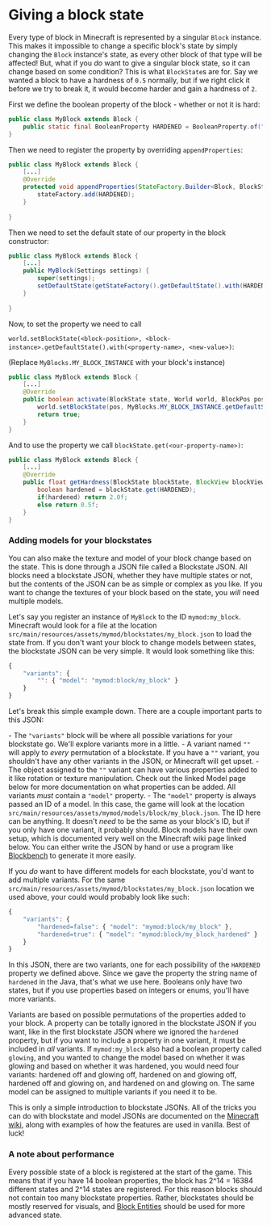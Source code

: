# Giving a block state

Every type of block in Minecraft is represented by a singular `Block`
instance. This makes it impossible to change a specific block's state by
simply changing the `Block` instance's state, as every other block of
that type will be affected\! But, what if you *do* want to give a
singular block state, so it can change based on some condition? This is
what `BlockState`s are for. Say we wanted a block to have a hardness of
`0.5` normally, but if we right click it before we try to break it, it
would become harder and gain a hardness of `2`.

First we define the boolean property of the block - whether or not it is
hard:

```java
public class MyBlock extends Block {
    public static final BooleanProperty HARDENED = BooleanProperty.of("hardened");
}
```

Then we need to register the property by overriding `appendProperties`:

```java
public class MyBlock extends Block {
    [...]
    @Override
    protected void appendProperties(StateFactory.Builder<Block, BlockState> stateFactory) {
        stateFactory.add(HARDENED);
    }
    
}
```

Then we need to set the default state of our property in the block
constructor:

```java
public class MyBlock extends Block {
    [...]
    public MyBlock(Settings settings) {
        super(settings);
        setDefaultState(getStateFactory().getDefaultState().with(HARDENED, false));
    }
    
}
```

Now, to set the property we need to call

`world.setBlockState(<block-position>,
<block-instance>.getDefaultState().with(<property-name>, <new-value>)`:

(Replace `MyBlocks.MY_BLOCK_INSTANCE` with your block's instance)

```java
public class MyBlock extends Block {
    [...]
    @Override
    public boolean activate(BlockState state, World world, BlockPos pos, PlayerEntity player, Hand hand, BlockHitResult blockHitResult) {
        world.setBlockState(pos, MyBlocks.MY_BLOCK_INSTANCE.getDefaultState().with(HARDENED, true));
        return true;
    }
}
```

And to use the property we call `blockState.get(<our-property-name>)`:

```java
public class MyBlock extends Block {
    [...]
    @Override
    public float getHardness(BlockState blockState, BlockView blockView, BlockPos pos) {
        boolean hardened = blockState.get(HARDENED);
        if(hardened) return 2.0f;
        else return 0.5f;
    }
}
```

### Adding models for your blockstates

You can also make the texture and model of your block change based on
the state. This is done through a JSON file called a Blockstate JSON.
All blocks need a blockstate JSON, whether they have multiple states or
not, but the contents of the JSON can be as simple or complex as you
like. If you want to change the textures of your block based on the
state, you *will* need multiple models.

Let's say you register an instance of `MyBlock` to the ID
`mymod:my_block`. Minecraft would look for a file at the location
`src/main/resources/assets/mymod/blockstates/my_block.json` to load the
state from. If you don't want your block to change models between
states, the blockstate JSON can be very simple. It would look something
like this:

```JavaScript
{
    "variants": {
        "": { "model": "mymod:block/my_block" }
    }
}
```

Let's break this simple example down. There are a couple important parts
to this JSON:

\- The `"variants"` block will be where all possible variations for your
blockstate go. We'll explore variants more in a little. - A variant
named `""` will apply to *every* permutation of a blockstate. If you
have a `""` variant, you shouldn't have any other variants in the JSON,
or Minecraft will get upset. - The object assigned to the `""` variant
can have various properties added to it like rotation or texture
manipulation. Check out the linked Model page below for more
documentation on what properties can be added. All variants *must*
contain a `"model"` property. - The `"model"` property is always passed
an ID of a model. In this case, the game will look at the location
`src/main/resources/assets/mymod/models/block/my_block.json`. The ID
here can be anything. It doesn't *need* to be the same as your block's
ID, but if you only have one variant, it probably should. Block models
have their own setup, which is documented very well on the Minecraft
wiki page linked below. You can either write the JSON by hand or use a
program like [Blockbench](https://blockbench.net) to generate it more
easily.

If you *do* want to have different models for each blockstate, you'd
want to add multiple variants. For the same
`src/main/resources/assets/mymod/blockstates/my_block.json` location we
used above, your could would probably look like such:

```JavaScript
{
    "variants": {
        "hardened=false": { "model": "mymod:block/my_block" },
        "hardened=true": { "model": "mymod:block/my_block_hardened" }
    }
}
```

In this JSON, there are two variants, one for each possibility of the
`HARDENED` property we defined above. Since we gave the property the
string name of `hardened` in the Java, that's what we use here. Booleans
only have two states, but if you use properties based on integers or
enums, you'll have more variants.

Variants are based on possible permutations of the properties added to
your block. A property can be totally ignored in the blockstate JSON if
you want, like in the first blockstate JSON where we ignored the
`hardened` property, but if you want to include a property in one
variant, it must be included in *all* variants. If `mymod:my_block` also
had a boolean property called `glowing`, and you wanted to change the
model based on whether it was glowing and based on whether it was
hardened, you would need four variants: hardened off and glowing off,
hardened on and glowing off, hardened off and glowing on, and hardened
on and glowing on. The same model can be assigned to multiple variants
if you need it to be.

This is only a simple introduction to blockstate JSONs. All of the
tricks you can do with blockstate and model JSONs are documented on the
[Minecraft wiki](https://minecraft.gamepedia.com/Model), along with
examples of how the features are used in vanilla. Best of luck\!

### A note about performance

Every possible state of a block is registered at the start of the game.
This means that if you have 14 boolean properties, the block has 2^14 =
16384 different states and 2^14 states are registered. For this reason
blocks should not contain too many blockstate properties. Rather,
blockstates should be mostly reserved for visuals, and [Block
Entities](../Modding-Tutorials/Blocks-and-Block-Entities/blockentity.md) should be used for more advanced state.
